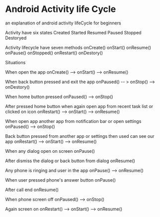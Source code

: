 # Android Activity life Cycle
an explanation of android activity lifeCycle for beginners 


Activity have six states
Created
Started
Resumed
Paused
Stopped
Destoryed

Activity lifecycle have seven methods
onCreate()
onStart()
onResume()
onPause()
onStopped()
onRestart()
onDestory()


Situations

When open the app
onCreate() --> onStart() -->  onResume()

When back button pressed and exit the app
onPaused() -- > onStop() --> onDestory()

When home button pressed
onPaused() --> onStop()

After pressed home button when again open app from recent task list or clicked on icon
onRestart() --> onStart() --> onResume()

When open app another app from notification bar or open settings
onPaused() --> onStop()

Back button pressed from another app or settings then used can see our app
onRestart() --> onStart() --> onResume()

When any dialog open on screen
onPause()

After dismiss the dialog or back button from dialog
onResume()

Any phone is ringing and user in the app
onPause() --> onResume() 

When user pressed phone's answer button
onPause()

After call end
onResume()

When phone screen off
onPaused() --> onStop()

Again screen on
onRestart() --> onStart() --> onResume()
